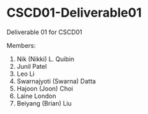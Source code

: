 # CSCD01-Deliverable01
Deliverable 01 for CSCD01

Members:
1. Nik (Nikki) L. Quibin
2. Junil Patel
3. Leo Li
4. Swarnajyoti (Swarna) Datta
5. Hajoon (Joon) Choi
6. Laine London
7. Beiyang (Brian) Liu
